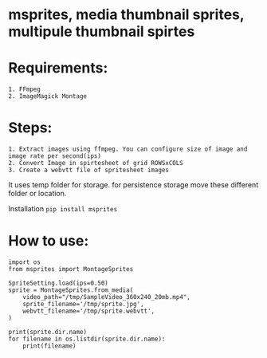 # msprites, media thumbnail sprites, multipule thumbnail spirtes

# Requirements:

    1. FFmpeg
    2. ImageMagick Montage

# Steps:
    1. Extract images using ffmpeg. You can configure size of image and image rate per second(ips)
    2. Convert Image in spirtesheet of grid ROWSxCOLS
    3. Create a webvtt file of spritesheet images

It uses temp folder for storage. for persistence storage move these different folder or location.

Installation
```pip install msprites```

# How to use:
```
import os
from msprites import MontageSprites

SpriteSetting.load(ips=0.50)
sprite = MontageSprites.from_media(
    video_path="/tmp/SampleVideo_360x240_20mb.mp4",
    sprite_filename='/tmp/sprite.jpg',
    webvtt_filename='/tmp/sprite.webvtt',
)

print(sprite.dir.name)
for filename in os.listdir(sprite.dir.name):
    print(filename)
```
